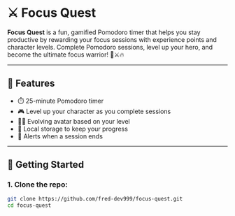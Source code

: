 # ⚔️ Focus Quest

**Focus Quest** is a fun, gamified Pomodoro timer that helps you stay productive by rewarding your focus sessions with experience points and character levels. Complete Pomodoro sessions, level up your hero, and become the ultimate focus warrior! 🧠⚔️🔥

---

## 🌟 Features

- ⏱️ 25-minute Pomodoro timer
- 🎮 Level up your character as you complete sessions
- 🧑‍🌾 Evolving avatar based on your level
- 💾 Local storage to keep your progress
- 🔔 Alerts when a session ends

---

## 🚀 Getting Started

### 1. Clone the repo:

```bash
git clone https://github.com/fred-dev999/focus-quest.git
cd focus-quest
